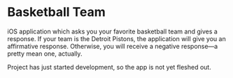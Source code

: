 # Basketball Team

iOS application which asks you your favorite basketball team and gives a response. If your team is the Detroit Pistons, the application
will give you an affirmative response. Otherwise, you will receive a negative response—a pretty mean one, actually.

Project has just started development, so the app is not yet fleshed out.
